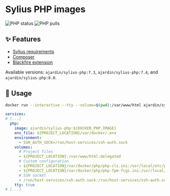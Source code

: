 Sylius PHP images
=================
![PHP status](https://img.shields.io/github/workflow/status/ajardin/docker-images/PHP%20images?style=for-the-badge)
![PHP pulls](https://img.shields.io/docker/pulls/ajardin/sylius-php?style=for-the-badge)

✨ Features
-----------
* [Sylius requirements][1]
* [Composer][2]
* [Blackfire extension][3]

Available versions: `ajardin/sylius-php:7.3`, `ajardin/sylius-php:7.4`, and `ajardin/sylius-php:8.0`.

🚀 Usage
--------
```bash
docker run --interactive --tty --volume=$(pwd):/var/www/html ajardin/sylius-php:latest sh
```

```yaml
services:
# [...]
  php:
    image: ajardin/sylius-php:${DOCKER_PHP_IMAGE}
    env_file: ${PROJECT_LOCATION}/var/docker/.env
    environment:
      - SSH_AUTH_SOCK=/run/host-services/ssh-auth.sock
    volumes:
      # Project files
      - ${PROJECT_LOCATION}:/var/www/html:delegated
      # Custom configuration
      - ${PROJECT_LOCATION}/var/docker/php/php-cli.ini:/usr/local/etc/php/php-cli.ini:ro
      - ${PROJECT_LOCATION}/var/docker/php/php-fpm-fcgi.ini:/usr/local/etc/php/php-fpm-fcgi.ini:ro
      # SSH socket
      - /run/host-services/ssh-auth.sock:/run/host-services/ssh-auth.sock
    tty: true
# [...]
```

<!-- Resources -->
[1]: https://docs.sylius.com/en/latest/book/installation/requirements.html
[2]: https://getcomposer.org/
[3]: https://blackfire.io/docs/introduction
